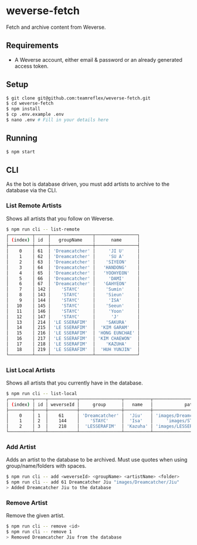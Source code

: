 # weverse-fetch
Fetch and archive content from Weverse.

## Requirements
- A Weverse account, either email & password or an already generated access token.

## Setup
```bash
$ git clone git@github.com:teamreflex/weverse-fetch.git
$ cd weverse-fetch
$ npm install
$ cp .env.example .env
$ nano .env # Fill in your details here
```

## Running
```bash
$ npm start
```

## CLI
As the bot is database driven, you must add artists to archive to the database via the CLI.

### List Remote Artists
Shows all artists that you follow on Weverse.
```bash
$ npm run cli -- list-remote
┌─────────┬─────┬────────────────┬────────────────┐
│ (index) │ id  │   groupName    │      name      │
├─────────┼─────┼────────────────┼────────────────┤
│    0    │ 61  │ 'Dreamcatcher' │     'JI U'     │
│    1    │ 62  │ 'Dreamcatcher' │     'SU A'     │
│    2    │ 63  │ 'Dreamcatcher' │    'SIYEON'    │
│    3    │ 64  │ 'Dreamcatcher' │   'HANDONG'    │
│    4    │ 65  │ 'Dreamcatcher' │   'YOOHYEON'   │
│    5    │ 66  │ 'Dreamcatcher' │     'DAMI'     │
│    6    │ 67  │ 'Dreamcatcher' │   'GAHYEON'    │
│    7    │ 142 │    'STAYC'     │    'Sumin'     │
│    8    │ 143 │    'STAYC'     │    'Sieun'     │
│    9    │ 144 │    'STAYC'     │     'ISA'      │
│   10    │ 145 │    'STAYC'     │    'Seeun'     │
│   11    │ 146 │    'STAYC'     │     'Yoon'     │
│   12    │ 147 │    'STAYC'     │      'J'       │
│   13    │ 214 │ 'LE SSERAFIM'  │    'SAKURA'    │
│   14    │ 215 │ 'LE SSERAFIM'  │  'KIM GARAM'   │
│   15    │ 216 │ 'LE SSERAFIM'  │ 'HONG EUNCHAE' │
│   16    │ 217 │ 'LE SSERAFIM'  │ 'KIM CHAEWON'  │
│   17    │ 218 │ 'LE SSERAFIM'  │    'KAZUHA'    │
│   18    │ 219 │ 'LE SSERAFIM'  │  'HUH YUNJIN'  │
└─────────┴─────┴────────────────┴────────────────┘
```

### List Local Artists
Shows all artists that you currently have in the database.
```bash
$ npm run cli -- list-local
┌─────────┬────┬───────────┬────────────────┬──────────┬────────────────────────────┐
│ (index) │ id │ weverseId │     group      │   name   │            path            │
├─────────┼────┼───────────┼────────────────┼──────────┼────────────────────────────┤
│    0    │ 1  │    61     │ 'Dreamcatcher' │  'Jiu'   │ 'images/Dreamcatcher/Jiu'  │
│    1    │ 2  │    144    │    'STAYC'     │  'Isa'   │     'images/STAYC/Isa'     │
│    2    │ 3  │    218    │  'LESSERAFIM'  │ 'Kazuha' │ 'images/LESSERAFIM/Kazuha' │
└─────────┴────┴───────────┴────────────────┴──────────┴────────────────────────────┘
```

### Add Artist
Adds an artist to the database to be archived. Must use quotes when using group/name/folders with spaces.
```bash
$ npm run cli -- add <weverseId> <groupName> <artistName> <folder>
$ npm run cli -- add 61 Dreamcatcher Jiu "images/Dreamcatcher/Jiu"
> Added Dreamcatcher Jiu to the database
```

### Remove Artist
Remove the given artist.
```bash
$ npm run cli -- remove <id>
$ npm run cli -- remove 1
> Removed Dreamcatcher Jiu from the database
```